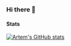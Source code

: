 ### Hi there 👋

#### Stats
[![Artem's GitHub stats](https://github-readme-stats.vercel.app/api?username=artem-oppermann)](https://github.com/artem-oppermann/github-readme-stats)
